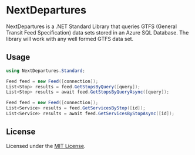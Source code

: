 # NextDepartures

NextDepartures is a .NET Standard Library that queries GTFS (General Transit Feed Specification) data sets stored in an Azure SQL Database. The library will work with any well formed GTFS data set.

## Usage

```csharp
using NextDepartures.Standard;

Feed feed = new Feed([connection]);
List<Stop> results = feed.GetStopsByQuery([query]);
List<Stop> results = await feed.GetStopsByQueryAsync([query]);

Feed feed = new Feed([connection]);
List<Service> results = feed.GetServicesByStop([id]);
List<Service> results = await feed.GetServicesByStopAsync([id]);
```

## License

Licensed under the [MIT License](./LICENSE).